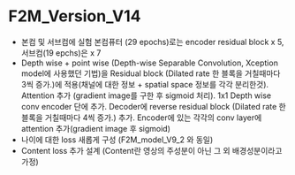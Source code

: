 # F2M_Version_V14
* 본컴 및 서브컴에 실험 본컴퓨터 (29 epochs)로는 encoder residual block x 5, 서브컴(19 epchs)은 x 7
* Depth wise + point wise (Depth-wise Separable Convolution, Xception model에 사용했던 기법)을 Residual block (Dilated rate 한 블록을 거칠때마다 3씩 증가.)에 적용(채널에 대한 정보 + spatial space 정보를 각각 분리한것). Attention 추가 (gradient image를 구한 후 sigmoid 처리). 1x1 Depth wise conv encoder 단에 추가. Decoder에 reverse residual block (Dilated rate 한 블록을 거칠때마다 4씩 증가.) 추가. Encoder에 있는 각각의 conv layer에 attention 추가(gradient image 후 sigmoid)
* 나이에 대한 loss 새롭게 구성 (F2M_model_V9_2 와 동일)
* Content loss 추가 설계 (Content란 영상의 주성분이 아닌 그 외 배경성분이라고 가정)



